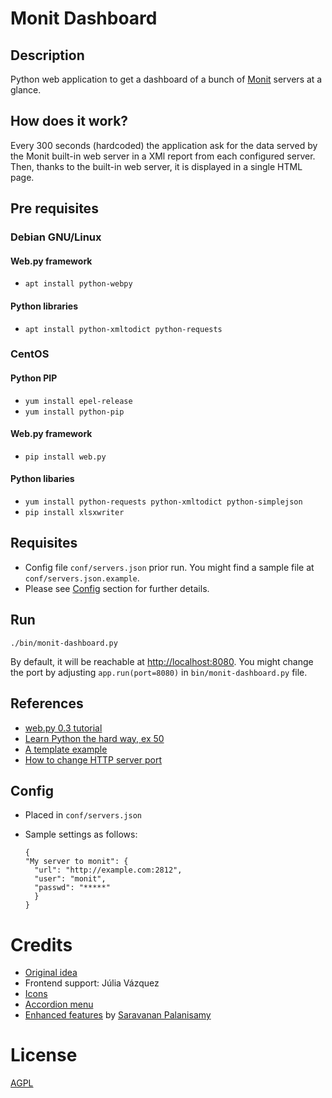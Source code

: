# Monit Dashboard

## Description

Python web application to get a dashboard of a bunch of [Monit] servers at a
glance.

## How does it work?

Every 300 seconds (hardcoded) the application ask for the data served by the
Monit built-in web server in a XMl report from each configured server. Then,
thanks to the built-in web server, it is displayed in a single HTML page.

## Pre requisites

### Debian GNU/Linux

#### Web.py framework

- `apt install python-webpy`

#### Python libraries

- `apt install python-xmltodict python-requests`

### CentOS

#### Python PIP

- `yum install epel-release`
- `yum install python-pip`

#### Web.py framework

- `pip install web.py`

#### Python libaries

- `yum install python-requests python-xmltodict python-simplejson`
- `pip install xlsxwriter`

## Requisites

- Config file `conf/servers.json` prior run. You might find a sample file at
`conf/servers.json.example`.
- Please see [Config](#config) section for further details.

## Run

`./bin/monit-dashboard.py`

By default, it will be reachable at <http://localhost:8080>. You might change
the port by adjusting `app.run(port=8080)` in `bin/monit-dashboard.py` file.

## References

- [web.py 0.3 tutorial][webpy-tutorial]
- [Learn Python the hard way, ex 50][lpthw]
- [A template example][template-example]
- [How to change HTTP server port][port]

## Config

- Placed in `conf/servers.json`
- Sample settings as follows:

  ```
  {
  "My server to monit": {
    "url": "http://example.com:2812",
    "user": "monit",
    "passwd": "*****"
    }
  }
  ```

# Credits

- [Original idea][idea]
- Frontend support: Júlia Vázquez
- [Icons]
- [Accordion menu][accordion]
- [Enhanced features][enhanced] by [Saravanan Palanisamy][saravanan]

# License

[AGPL][license]

[accordion]: http://www.w3schools.com/howto/howto_js_accordion.asp
[enhanced]: https://github.com/adriaaah/monit-dashboard/commits?author=saravanan30erd
[icons]: https://commons.wikimedia.org/wiki/User:House
[idea]: https://imil.net/blog/2016/03/16/Fetch-monit-status-in-JSON/
[license]: LICENSE
[lpthw]: https://learnpythonthehardway.org/book/ex50.html
[monit]: https://mmonit.com/monit/
[port]: https://stackoverflow.com/questions/14444913/web-py-specify-address-and-port
[saravanan]: https://github.com/saravanan30erd
[template-example]: https://stackoverflow.com/questions/28508869/using-web-py-to-dynamically-output-values-from-process-initiated-by-form-submiss
[webpy]: http://webpy.org/
[webpy-tutorial]: http://webpy.org/tutorial3.en
